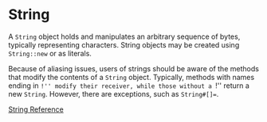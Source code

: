 # String

A `String` object holds and manipulates an arbitrary sequence of bytes,
typically representing characters. String objects may be created using
`String::new` or as literals.

Because of aliasing issues, users of strings should be aware of the methods
that modify the contents of a `String` object.  Typically, methods with names
ending in ``!'' modify their receiver, while those without a ``!'' return a
new `String`.  However, there are exceptions, such as `String#[]=`.

[String Reference](https://ruby-doc.org/core-2.6/String.html)
